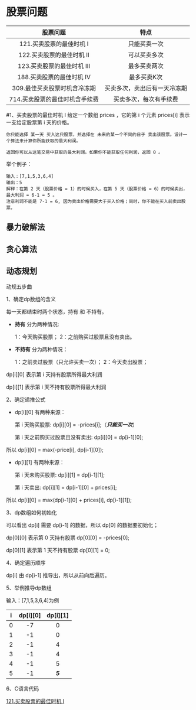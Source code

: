 # **股票问题**

| 股票问题 | 特点 | 
| :---: | :---: |
| 121.买卖股票的最佳时机 I | 只能买卖一次 |
| 122.买卖股票的最佳时机 II | 可以买卖多次 |
| 123.买卖股票的最佳时机 III | 最多买卖两次 |
| 188.买卖股票的最佳时机 IV | 最多买卖K次 |
| 309.最佳买卖股票时机含冷冻期 | 买卖多次，卖出后有一天冷冻期 |
| 714.买卖股票的最佳时机含手续费 | 买卖多次，每次有手续费 |

#1、买卖股票的最佳时机 I
    给定一个数组 prices ，它的第 i 个元素 prices[i] 表示一支给定股票第 i 天的价格。

    你只能选择 某一天 买入这只股票，并选择在 未来的某一个不同的日子 卖出该股票。设计一个算法来计算你所能获取的最大利润。

    返回你可以从这笔交易中获取的最大利润。如果你不能获取任何利润，返回 0 。

举个例子：

    输入：[7,1,5,3,6,4]
    输出：5
    解释：在第 2 天（股票价格 = 1）的时候买入，在第 5 天（股票价格 = 6）的时候卖出，最大利润 = 6-1 = 5 。
    注意利润不能是 7-1 = 6, 因为卖出价格需要大于买入价格；同时，你不能在买入前卖出股票。

## 暴力破解法
    
## 贪心算法

## 动态规划

动规五步曲

1、确定dp数组的含义

每一天都结束时两个状态，持有 和 不持有。

* **持有** 分为两种情况:

    1：今天购买股票；
    2：之前购买过股票且没有卖出。

* **不持有** 分为两种情况：

    1：之前卖过股票（只允许买卖一次）；
    2：今天卖出股票；
    
 
dp[i][0] 表示第 i 天持有股票所得最大利润

dp[i][1] 表示第 i 天不持有股票所得最大利润

2、确定递推公式

* dp[i][0] 有两种来源：

    第 i 天购买股票: dp[i][0] = -prices[i];（**_只能买一次_**）
    
    第 i 天之前购买过股票且没有卖出: dp[i][0] = dp[i-1][0];

所以 dp[i][0] = max(-price[i], dp[i-1][0]);

* dp[i][1] 有两种来源：

    第 i 天未购买股票: dp[i][1] = dp[i-1][1];
    
    第 i 天卖出: dp[i][1] = dp[i-1][0] + prices[i];

所以 dp[i][0] = max(dp[i-1][0] + prices[i], dp[i-1][1]);

3、dp数组如何初始化

可以看出 dp[i] 需要 dp[i-1] 的数据，所以 dp[0] 的数据要初始化；

dp[0][0] 表示第 0 天持有股票 dp[0][0] = -prices[0];

dp[0][1] 表示第 1 天不持有股票 dp[0][1] = 0;

4、确定遍历顺序

dp[i] 由 dp[i-1] 推导出，所以从前向后遍历。

5、举例推导dp数组

输入：[7,1,5,3,6,4]为例

| i |dp[i][0] | dp[i][1] | 
| :---: | :---:| :---: |
| 0 | -7 | 0 | 
| 1 | -1 | 0 | 
| 2 | -1 | 4 | 
| 3 | -1 | 4 | 
| 4 | -1 | 5 | 
| 5 | -1 | **_5_** | 

6、C语言代码

[121.买卖股票的最佳时机 I](./121.c)




